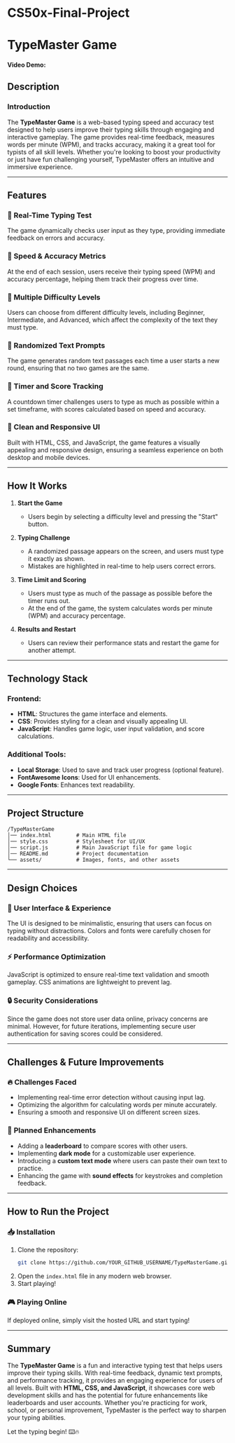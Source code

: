# CS50x-Final-Project
# TypeMaster Game

#### Video Demo: <URL HERE>

## Description

### Introduction

The **TypeMaster Game** is a web-based typing speed and accuracy test designed to help users improve their typing skills through engaging and interactive gameplay. The game provides real-time feedback, measures words per minute (WPM), and tracks accuracy, making it a great tool for typists of all skill levels. Whether you're looking to boost your productivity or just have fun challenging yourself, TypeMaster offers an intuitive and immersive experience.

---

## Features

### 🔹 Real-Time Typing Test
The game dynamically checks user input as they type, providing immediate feedback on errors and accuracy.

### 🔹 Speed & Accuracy Metrics
At the end of each session, users receive their typing speed (WPM) and accuracy percentage, helping them track their progress over time.

### 🔹 Multiple Difficulty Levels
Users can choose from different difficulty levels, including Beginner, Intermediate, and Advanced, which affect the complexity of the text they must type.

### 🔹 Randomized Text Prompts
The game generates random text passages each time a user starts a new round, ensuring that no two games are the same.

### 🔹 Timer and Score Tracking
A countdown timer challenges users to type as much as possible within a set timeframe, with scores calculated based on speed and accuracy.

### 🔹 Clean and Responsive UI
Built with HTML, CSS, and JavaScript, the game features a visually appealing and responsive design, ensuring a seamless experience on both desktop and mobile devices.

---

## How It Works

1. **Start the Game**
   - Users begin by selecting a difficulty level and pressing the "Start" button.
   
2. **Typing Challenge**
   - A randomized passage appears on the screen, and users must type it exactly as shown.
   - Mistakes are highlighted in real-time to help users correct errors.
   
3. **Time Limit and Scoring**
   - Users must type as much of the passage as possible before the timer runs out.
   - At the end of the game, the system calculates words per minute (WPM) and accuracy percentage.

4. **Results and Restart**
   - Users can review their performance stats and restart the game for another attempt.

---

## Technology Stack

### **Frontend:**
- **HTML**: Structures the game interface and elements.
- **CSS**: Provides styling for a clean and visually appealing UI.
- **JavaScript**: Handles game logic, user input validation, and score calculations.

### **Additional Tools:**
- **Local Storage**: Used to save and track user progress (optional feature).
- **FontAwesome Icons**: Used for UI enhancements.
- **Google Fonts**: Enhances text readability.

---

## Project Structure
```
/TypeMasterGame
│── index.html        # Main HTML file
│── style.css         # Stylesheet for UI/UX
│── script.js         # Main JavaScript file for game logic
│── README.md         # Project documentation
└── assets/           # Images, fonts, and other assets
```

---

## Design Choices

### 🎨 **User Interface & Experience**
The UI is designed to be minimalistic, ensuring that users can focus on typing without distractions. Colors and fonts were carefully chosen for readability and accessibility.

### ⚡ **Performance Optimization**
JavaScript is optimized to ensure real-time text validation and smooth gameplay. CSS animations are lightweight to prevent lag.

### 🔒 **Security Considerations**
Since the game does not store user data online, privacy concerns are minimal. However, for future iterations, implementing secure user authentication for saving scores could be considered.

---

## Challenges & Future Improvements

### 🔥 **Challenges Faced**
- Implementing real-time error detection without causing input lag.
- Optimizing the algorithm for calculating words per minute accurately.
- Ensuring a smooth and responsive UI on different screen sizes.

### 🚀 **Planned Enhancements**
- Adding a **leaderboard** to compare scores with other users.
- Implementing **dark mode** for a customizable user experience.
- Introducing a **custom text mode** where users can paste their own text to practice.
- Enhancing the game with **sound effects** for keystrokes and completion feedback.

---

## How to Run the Project

### 📥 **Installation**
1. Clone the repository:
   ```sh
   git clone https://github.com/YOUR_GITHUB_USERNAME/TypeMasterGame.git
   ```
2. Open the `index.html` file in any modern web browser.
3. Start playing!

### 🎮 **Playing Online**
If deployed online, simply visit the hosted URL and start typing!

---

## Summary
The **TypeMaster Game** is a fun and interactive typing test that helps users improve their typing skills. With real-time feedback, dynamic text prompts, and performance tracking, it provides an engaging experience for users of all levels. Built with **HTML, CSS, and JavaScript**, it showcases core web development skills and has the potential for future enhancements like leaderboards and user accounts. Whether you're practicing for work, school, or personal improvement, TypeMaster is the perfect way to sharpen your typing abilities.

Let the typing begin! ⌨️🔥

